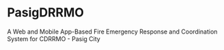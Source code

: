 # PasigDRRMO
A Web and Mobile App-Based Fire Emergency Response and Coordination System for CDRRMO - Pasig City
